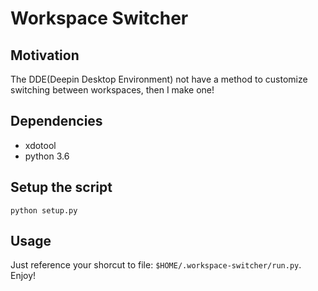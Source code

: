 # Workspace Switcher

## Motivation

The DDE(Deepin Desktop Environment) not have a method to
 customize switching between workspaces, then I make one!

## Dependencies

* xdotool
* python 3.6

## Setup the script

    python setup.py

## Usage 

Just reference your shorcut to file: `$HOME/.workspace-switcher/run.py`. Enjoy!
